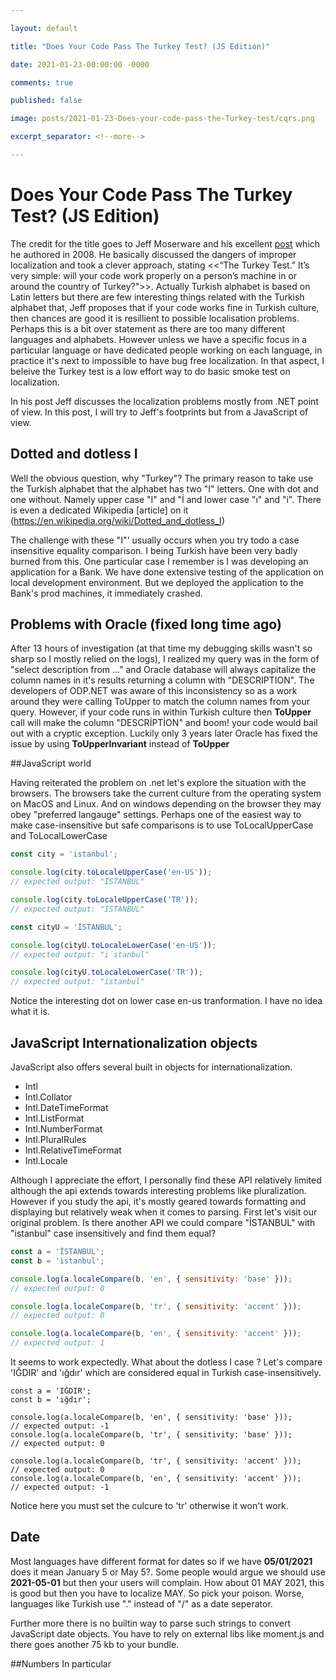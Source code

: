 ```yaml
---

layout: default

title: "Does Your Code Pass The Turkey Test? (JS Edition)"

date: 2021-01-23-00:00:00 -0000

comments: true

published: false

image: posts/2021-01-23-Does-your-code-pass-the-Turkey-test/cqrs.png

excerpt_separator: <!--more-->

---
```


# Does Your Code Pass The Turkey Test? (JS Edition)

The credit for the title goes to Jeff Moserware and his excellent [post](http://www.moserware.com/2008/02/does-your-code-pass-turkey-test.html) which he authored in 2008. He basically discussed the dangers of improper localization and took a clever approach, stating <<“The Turkey Test.” It’s very simple: will your code work properly on a person’s machine in or around the country of Turkey?">>. Actually Turkish alphabet is based on Latin letters but there are few interesting things related with the Turkish alphabet that, 
Jeff proposes that if your code works fine in Turkish culture, then chances are good it is resillient to possible localisation problems. Perhaps this is a bit over statement as there are too many different languages and alphabets. However unless we have a specific focus in a particular language or have dedicated people working on each language, in practice it's next to impossible to have bug free localization. In that aspect, I beleive the Turkey test is a low effort way to do basic
smoke test on localization.

In his post Jeff discusses the localization problems mostly from .NET point of view. In this post, I will try to Jeff's footprints but from a JavaScript of view.

## Dotted and dotless I

Well the obvious question, why "Turkey"? The primary reason to take use the Turkish alphabet that the alphabet has two "I" letters. One with dot and one without.
Namely upper case  "I" and "İ and lower case "ı" and "i". There is even a dedicated Wikipedia [article] on it (https://en.wikipedia.org/wiki/Dotted_and_dotless_I)

The challenge with these "I"' usually occurs when you try todo a case insensitive equality comparison. I being Turkish have been very badly burned from this.
One particular case I remember is I was developing an application for a Bank. We have done extensive testing of the application on local development environment.
But we deployed the application to the Bank's prod machines, it immediately crashed.

## Problems with Oracle (fixed long time ago)
After 13 hours of investigation (at that time my debugging skills wasn't so sharp so I mostly relied on the logs), I realized my query was in the form of
"select description from ..." and Oracle database will always capitalize the column names in it's results returning a column with "DESCRIPTION". 
The developers of ODP.NET was aware of this inconsistency so as a work around they were calling ToUpper to match the column names from your query. However,
if your code runs in within Turkish culture then **ToUpper** call will make the column "DESCRİPTİON" and boom! your code would bail out with a cryptic exception.
Luckily only 3 years later Oracle has fixed the issue by using **ToUpperInvariant** instead of **ToUpper**


##JavaScript world

Having reiterated the problem on .net let's explore the situation with the browsers. The browsers take the current culture from the operating system on MacOS
and Linux. And on windows depending on the browser they may obey "preferred langauge" settings. Perhaps one of the easiest way to make case-insensitive but 
safe comparisons is to use ToLocalUpperCase and ToLocalLowerCase


```JavaScript
const city = 'istanbul';

console.log(city.toLocaleUpperCase('en-US'));
// expected output: "ISTANBUL"

console.log(city.toLocaleUpperCase('TR'));
// expected output: "İSTANBUL"

const cityU = 'İSTANBUL';

console.log(cityU.toLocaleLowerCase('en-US'));
// expected output: "i̇stanbul"

console.log(cityU.toLocaleLowerCase('TR'));
// expected output: "istanbul"
```
Notice the interesting dot on lower case en-us tranformation. I have no idea what it is.

## JavaScript Internationalization objects

JavaScript also offers several built in objects for internationalization.

* Intl
* Intl.Collator
* Intl.DateTimeFormat
* Intl.ListFormat
* Intl.NumberFormat
* Intl.PluralRules
* Intl.RelativeTimeFormat
* Intl.Locale


Although I appreciate the effort, I personally find these API relatively limited although the api extends towards interesting problems like pluralization.
However if you study the api, it's mostly geared towards formatting and displaying but relatively weak when it comes to parsing. First let's visit our original
problem. Is there another API we could compare "İSTANBUL" with "istanbul" case insensitively and find them equal?

```JavaScript
const a = 'İSTANBUL'; 
const b = 'istanbul'; 

console.log(a.localeCompare(b, 'en', { sensitivity: 'base' }));
// expected output: 0

console.log(a.localeCompare(b, 'tr', { sensitivity: 'accent' }));
// expected output: 0

console.log(a.localeCompare(b, 'en', { sensitivity: 'accent' }));
// expected output: 1

```

It seems to work expectedly.  What about the dotless I case ?
Let's compare 'IĞDIR' and 'ığdır' which are considered equal in Turkish case-insensitively.

```
const a = 'IĞDIR'; 
const b = 'ığdır'; 

console.log(a.localeCompare(b, 'en', { sensitivity: 'base' }));
// expected output: -1
console.log(a.localeCompare(b, 'tr', { sensitivity: 'base' }));
// expected output: 0

console.log(a.localeCompare(b, 'tr', { sensitivity: 'accent' }));
// expected output: 0
console.log(a.localeCompare(b, 'en', { sensitivity: 'accent' }));
// expected output: -1
```
Notice here you must set the culcure to 'tr' otherwise it won't work.

## Date
Most languages have different format for dates so if we have **05/01/2021** does it mean January 5 or May 5?. Some people would argue we should use 
**2021-05-01** but then your users will complain. How about 01 MAY 2021, this is good but then you have to localize MAY. So pick your poison. Worse, 
languages like Turkish use "." instead of "/" as a date seperator.

Further more there is no builtin way to parse such strings to convert JavaScript date objects. You have to rely on external libs like moment.js and
there goes another 75 kb to your bundle.

##Numbers
In particular 
